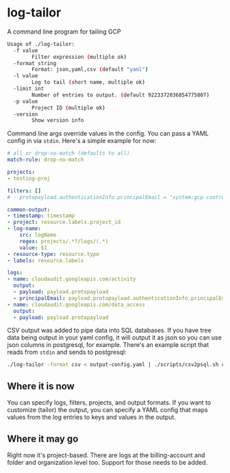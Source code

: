 # log-tailor

A command line program for tailing GCP 

```bash
Usage of ./log-tailor:
  -f value
    	Filter expression (multiple ok)
  -format string
    	Format: json,yaml,csv (default "yaml")
  -l value
    	Log to tail (short name, multiple ok)
  -limit int
    	Number of entries to output. (default 9223372036854775807)
  -p value
    	Project ID (multiple ok)
  -version
    	Show version info
```

Command line args override values in the config. You can pass a YAML config in via `stdin`. Here's a simple example for now:

```yaml
# all or drop-no-match (defaults to all)
match-rule: drop-no-match

projects:
- testing-proj

filters: []
# - protopayload.authenticationInfo.principalEmail = "system:gcp-controller-manager"

common-output:
- timestamp: timestamp
- project: resource.labels.project_id
- log-name:
    src: logName
    regex: projects/.*?/logs/(.*)
    value: $1
- resource-type: resource.type
- labels: resource.labels

logs:
- name: cloudaudit.googleapis.com/activity
  output:
  - payload: payload.protopayload
  - principalEmail: payload.protopayload.authenticationInfo.principalEmail
- name: cloudaudit.googleapis.com/data_access
  output:
  - payload: payload.protopayload
```

CSV output was added to pipe data into SQL databases. If you have tree data being output in your yaml config, it will output it as json so you can use json columns in postgresql, for example. There's an example script that reads from `stdin` and sends to postgresql:

```bash
./log-tailor -format csv < output-config.yaml | ./scripts/csv2psql.sh user_name db_name table_name
```
## Where it is now

You can specify logs, filters, projects, and output formats. If you want to customize (tailor) the output, you can specify a YAML config that maps values from the log entries to keys and values in the output.

## Where it may go

Right now it's project-based. There are logs at the billing-account and folder and organization level too. Support for those needs to be added.

